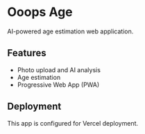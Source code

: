 # Ooops Age

AI-powered age estimation web application.

## Features
- Photo upload and AI analysis
- Age estimation
- Progressive Web App (PWA)

## Deployment
This app is configured for Vercel deployment.
